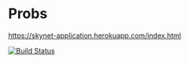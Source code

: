 # Probs

https://skynet-application.herokuapp.com/index.html

[![Build Status](https://travis-ci.org/DusanStevic/Probs.svg?branch=master)](https://travis-ci.org/DusanStevic/Probs)

